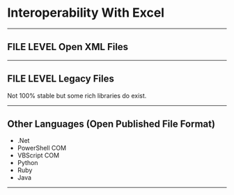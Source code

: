 
# Interoperability With Excel

---

## FILE LEVEL Open XML Files

---

## FILE LEVEL Legacy Files

Not 100% stable but some rich libraries do exist.

---

## Other Languages (Open Published File Format)

- .Net
- PowerShell COM
- VBScript COM
- Python
- Ruby
- Java 

---
